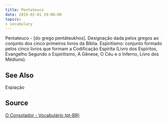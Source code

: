 ```yaml
---
title: Pentateuco
date: 2019-02-01 19:00:00
topics:
- vocabulary
---
```


Pentateuco - [do grego pentáteukhos]. Designação dada pelos gregos ao conjunto dos cinco primeiros livros da Bíblia. Espiritismo: conjunto formado pelos cinco livros que formam a Codificação Espírita (Livro dos Espíritos, Evangelho Segundo o Espiritismo, A Gênese, O Céu e o Inferno, Livro dos Médiuns). 

## See Also
Expiação

## Source
[O Consolador - Vocabulário (pt-BR)](http://www.oconsolador.com.br/linkfixo/vocabulario/principal.html)
